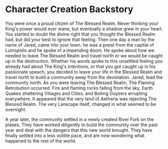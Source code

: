 # Character Creation Backstory
You were once a proud citizen of The Blessed Realm. Never thinking your King's power would ever wane, but eventually a shadow grew in your heart. You started to doubt the divine right that you thought the Blessed Realm had, but did your best to ignore that feeling. Then one day a man by the name of Jared, came into your town. he was a preist from the capital of Lumopolis and he spoke of a impending doom. He spoke about how we needed to leave The Blessed Realm and travel north or we would be caught up in the destruction. Whether his words spoke to this unsettled feeling you already had about The King's intentions, or that you got caught up in his passionate speach, you decided to leave your life in the Blessed Realm and travel north to build a community away from the devistation. Jared, lead the community north. As you were leaving The Blessed Realm, The Flaming Retrobution occurred. Fire and flaming rocks falling from the sky, Earth Quakes shattering Viliages and Cities, and Boiling Guysers errupting everywhere. It appeared that the very land of Aetheria was rejecting The Blessed Realm. The very Lanscape itself, changed in what seemed to be overnight.

A year later, the community settled in a newly created River Fork on the planes. They have worked diligently to build the community over the past year and deal with the dangers that this new world brought. They have finally settled into a less volitile pace, and are now wondering what happened to the rest of the world.